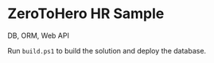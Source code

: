 # ZeroToHero HR Sample

DB, ORM, Web API

Run `build.ps1` to build the solution and deploy the database.

